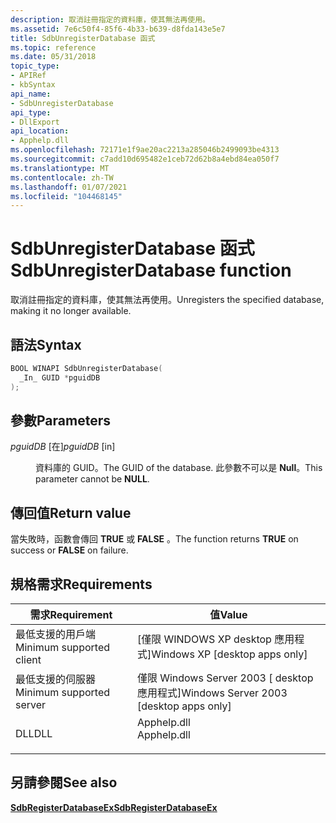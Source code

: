 ```yaml
---
description: 取消註冊指定的資料庫，使其無法再使用。
ms.assetid: 7e6c50f4-85f6-4b33-b639-d8fda143e5e7
title: SdbUnregisterDatabase 函式
ms.topic: reference
ms.date: 05/31/2018
topic_type:
- APIRef
- kbSyntax
api_name:
- SdbUnregisterDatabase
api_type:
- DllExport
api_location:
- Apphelp.dll
ms.openlocfilehash: 72171e1f9ae20ac2213a285046b2499093be4313
ms.sourcegitcommit: c7add10d695482e1ceb72d62b8a4ebd84ea050f7
ms.translationtype: MT
ms.contentlocale: zh-TW
ms.lasthandoff: 01/07/2021
ms.locfileid: "104468145"
---
```

# <a name="sdbunregisterdatabase-function"></a><span data-ttu-id="a947c-103">SdbUnregisterDatabase 函式</span><span class="sxs-lookup"><span data-stu-id="a947c-103">SdbUnregisterDatabase function</span></span>

<span data-ttu-id="a947c-104">取消註冊指定的資料庫，使其無法再使用。</span><span class="sxs-lookup"><span data-stu-id="a947c-104">Unregisters the specified database, making it no longer available.</span></span>

## <a name="syntax"></a><span data-ttu-id="a947c-105">語法</span><span class="sxs-lookup"><span data-stu-id="a947c-105">Syntax</span></span>


```C++
BOOL WINAPI SdbUnregisterDatabase(
  _In_ GUID *pguidDB
);
```



## <a name="parameters"></a><span data-ttu-id="a947c-106">參數</span><span class="sxs-lookup"><span data-stu-id="a947c-106">Parameters</span></span>

<dl> <dt>

<span data-ttu-id="a947c-107">*pguidDB* \[在\]</span><span class="sxs-lookup"><span data-stu-id="a947c-107">*pguidDB* \[in\]</span></span>
</dt> <dd>

<span data-ttu-id="a947c-108">資料庫的 GUID。</span><span class="sxs-lookup"><span data-stu-id="a947c-108">The GUID of the database.</span></span> <span data-ttu-id="a947c-109">此參數不可以是 **Null**。</span><span class="sxs-lookup"><span data-stu-id="a947c-109">This parameter cannot be **NULL**.</span></span>

</dd> </dl>

## <a name="return-value"></a><span data-ttu-id="a947c-110">傳回值</span><span class="sxs-lookup"><span data-stu-id="a947c-110">Return value</span></span>

<span data-ttu-id="a947c-111">當失敗時，函數會傳回 **TRUE** 或 **FALSE** 。</span><span class="sxs-lookup"><span data-stu-id="a947c-111">The function returns **TRUE** on success or **FALSE** on failure.</span></span>

## <a name="requirements"></a><span data-ttu-id="a947c-112">規格需求</span><span class="sxs-lookup"><span data-stu-id="a947c-112">Requirements</span></span>



| <span data-ttu-id="a947c-113">需求</span><span class="sxs-lookup"><span data-stu-id="a947c-113">Requirement</span></span> | <span data-ttu-id="a947c-114">值</span><span class="sxs-lookup"><span data-stu-id="a947c-114">Value</span></span> |
|-------------------------------------|----------------------------------------------------------------------------------------|
| <span data-ttu-id="a947c-115">最低支援的用戶端</span><span class="sxs-lookup"><span data-stu-id="a947c-115">Minimum supported client</span></span><br/> | <span data-ttu-id="a947c-116">\[僅限 WINDOWS XP desktop 應用程式\]</span><span class="sxs-lookup"><span data-stu-id="a947c-116">Windows XP \[desktop apps only\]</span></span><br/>                                            |
| <span data-ttu-id="a947c-117">最低支援的伺服器</span><span class="sxs-lookup"><span data-stu-id="a947c-117">Minimum supported server</span></span><br/> | <span data-ttu-id="a947c-118">僅限 Windows Server 2003 \[ desktop 應用程式\]</span><span class="sxs-lookup"><span data-stu-id="a947c-118">Windows Server 2003 \[desktop apps only\]</span></span><br/>                                   |
| <span data-ttu-id="a947c-119">DLL</span><span class="sxs-lookup"><span data-stu-id="a947c-119">DLL</span></span><br/>                      | <dl> <span data-ttu-id="a947c-120"><dt>Apphelp.dll</dt></span><span class="sxs-lookup"><span data-stu-id="a947c-120"><dt>Apphelp.dll</dt></span></span> </dl> |



## <a name="see-also"></a><span data-ttu-id="a947c-121">另請參閱</span><span class="sxs-lookup"><span data-stu-id="a947c-121">See also</span></span>

<dl> <dt>

[<span data-ttu-id="a947c-122">**SdbRegisterDatabaseEx**</span><span class="sxs-lookup"><span data-stu-id="a947c-122">**SdbRegisterDatabaseEx**</span></span>](sdbregisterdatabaseex.md)
</dt> </dl>

 

 




